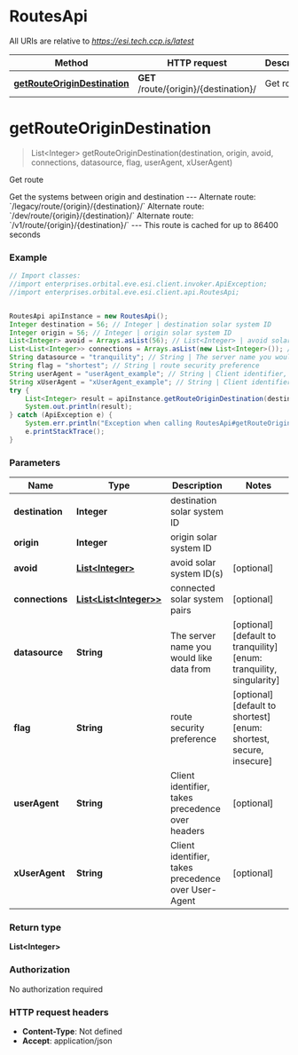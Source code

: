# RoutesApi

All URIs are relative to *https://esi.tech.ccp.is/latest*

Method | HTTP request | Description
------------- | ------------- | -------------
[**getRouteOriginDestination**](RoutesApi.md#getRouteOriginDestination) | **GET** /route/{origin}/{destination}/ | Get route


<a name="getRouteOriginDestination"></a>
# **getRouteOriginDestination**
> List&lt;Integer&gt; getRouteOriginDestination(destination, origin, avoid, connections, datasource, flag, userAgent, xUserAgent)

Get route

Get the systems between origin and destination  ---  Alternate route: &#x60;/legacy/route/{origin}/{destination}/&#x60;  Alternate route: &#x60;/dev/route/{origin}/{destination}/&#x60;  Alternate route: &#x60;/v1/route/{origin}/{destination}/&#x60;   ---  This route is cached for up to 86400 seconds

### Example
```java
// Import classes:
//import enterprises.orbital.eve.esi.client.invoker.ApiException;
//import enterprises.orbital.eve.esi.client.api.RoutesApi;


RoutesApi apiInstance = new RoutesApi();
Integer destination = 56; // Integer | destination solar system ID
Integer origin = 56; // Integer | origin solar system ID
List<Integer> avoid = Arrays.asList(56); // List<Integer> | avoid solar system ID(s)
List<List<Integer>> connections = Arrays.asList(new List<Integer>()); // List<List<Integer>> | connected solar system pairs
String datasource = "tranquility"; // String | The server name you would like data from
String flag = "shortest"; // String | route security preference
String userAgent = "userAgent_example"; // String | Client identifier, takes precedence over headers
String xUserAgent = "xUserAgent_example"; // String | Client identifier, takes precedence over User-Agent
try {
    List<Integer> result = apiInstance.getRouteOriginDestination(destination, origin, avoid, connections, datasource, flag, userAgent, xUserAgent);
    System.out.println(result);
} catch (ApiException e) {
    System.err.println("Exception when calling RoutesApi#getRouteOriginDestination");
    e.printStackTrace();
}
```

### Parameters

Name | Type | Description  | Notes
------------- | ------------- | ------------- | -------------
 **destination** | **Integer**| destination solar system ID |
 **origin** | **Integer**| origin solar system ID |
 **avoid** | [**List&lt;Integer&gt;**](Integer.md)| avoid solar system ID(s) | [optional]
 **connections** | [**List&lt;List&lt;Integer&gt;&gt;**](List&lt;Integer&gt;.md)| connected solar system pairs | [optional]
 **datasource** | **String**| The server name you would like data from | [optional] [default to tranquility] [enum: tranquility, singularity]
 **flag** | **String**| route security preference | [optional] [default to shortest] [enum: shortest, secure, insecure]
 **userAgent** | **String**| Client identifier, takes precedence over headers | [optional]
 **xUserAgent** | **String**| Client identifier, takes precedence over User-Agent | [optional]

### Return type

**List&lt;Integer&gt;**

### Authorization

No authorization required

### HTTP request headers

 - **Content-Type**: Not defined
 - **Accept**: application/json

